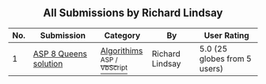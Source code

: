 ﻿<div align="center">

## All Submissions by Richard Lindsay

</div>

No.  | Submission | Category | By   | User Rating
---- | ---------- | -------- | ---- | -----------
1 | [ASP 8 Queens solution<br />](https://github.com/Planet-Source-Code/richard-lindsay-asp-8-queens-solution__4-6222) | [Algorithims<br /><sup>ASP / VbScript</sup>](../ByCategory/algorithims__4-29.md) | Richard Lindsay | 5.0 (25 globes from 5 users)
